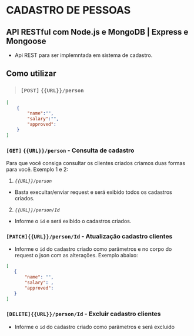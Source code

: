 #    CADASTRO DE PESSOAS

## API RESTful com Node.js e MongoDB | Express e Mongoose

- Api REST para ser implemntada em sistema de cadastro.

## Como utilizar


>### **`[POST]`** `{{URL}}/person`

```json
[
    {
        "name":"",
        "salary":"",
        "approved": 
    }
]
```

### **`[GET]`** `{{URL}}/person` - Consulta de cadastro

Para que você consiga consultar os clientes criados criamos duas formas para você. Exemplo 1 e 2:

1. *`{{URL}}/person`*
 - Basta execultar/enviar request e será exibido todos os cadastros criados.

2. *`{{URL}}/person/Id`*
 - Informe o `id` e será exibido o cadastros criados.
 


### **`[PATCH]`**`{{URL}}/person/Id` - Atualização cadastro clientes

 - Informe o `id` do cadastro criado como parâmetros e no corpo do request o json com as alterações. Exemplo abaixo: 

 ```json
[    
    {
        "name": "",
        "salary": ,
        "approved": 
    }
]
```

### **`[DELETE]`**`{{URL}}/person/Id` - Excluir cadastro clientes

- Informe o `id` do cadastro criado como parâmetros e será excluido